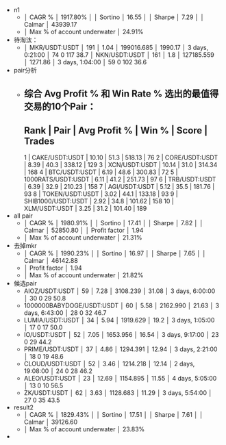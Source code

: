 - n1
	- │ CAGR %                      │ 1917.80%                     │
	  │ Sortino                     │ 16.55                        │
	  │ Sharpe                      │ 7.29                         │
	  │ Calmar                      │ 43939.17
	- │ Max % of account underwater │ 24.91%
- 待淘汰：
	- │      MKR/USDT:USDT │    191 │         1.04 │      199016.685 │      1990.17 │  3 days, 0:21:00 │   74     0   117  38.7 
	  │      NKN/USDT:USDT │    161 │          1.8 │      127185.559 │      1271.86 │  3 days, 1:04:00 │   59     0   102  36.6
- pair分析
	- 综合 Avg Profit % 和 Win Rate % 选出的最值得交易的10个Pair：
	  --------------------------------------------------------------------------
	  Rank  | Pair                 | Avg Profit % | Win %   | Score      | Trades
	  --------------------------------------------------------------------------
	  1     | CAKE/USDT:USDT       |        10.10 |    51.3 |     518.13 |      76
	  2     | CORE/USDT:USDT       |         8.39 |    40.3 |     338.12 |     129
	  3     | XCN/USDT:USDT        |        10.14 |    31.0 |     314.34 |     168
	  4     | BTC/USDT:USDT        |         6.19 |    48.6 |     300.83 |      72
	  5     | 1000RATS/USDT:USDT   |         6.11 |    41.2 |     251.73 |      97
	  6     | TRB/USDT:USDT        |         6.39 |    32.9 |     210.23 |     158
	  7     | AGI/USDT:USDT        |         5.12 |    35.5 |     181.76 |      93
	  8     | TOKEN/USDT:USDT      |         3.02 |    44.1 |     133.18 |      93
	  9     | SHIB1000/USDT:USDT   |         2.92 |    34.8 |     101.62 |     158
	  10    | XLM/USDT:USDT        |         3.25 |    31.2 |     101.40 |     189
- all pair
	- │ CAGR %                      │ 1980.91%                     │
	  │ Sortino                     │ 17.41                        │
	  │ Sharpe                      │ 7.82                         │
	  │ Calmar                      │ 52850.80                     │
	  │ Profit factor               │ 1.94
	- │ Max % of account underwater │ 21.31%
- 去掉mkr
	- │ CAGR %                      │ 1990.23%                     │
	  │ Sortino                     │ 16.97                        │
	  │ Sharpe                      │ 7.65                         │
	  │ Calmar                      │ 46142.88
	- │ Profit factor               │ 1.94
	- │ Max % of account underwater │ 21.82%
- 候选pair
	- AIOZ/USDT:USDT │     59 │         7.28 │        3108.239 │        31.08 │  3 days, 6:00:00 │   30     0    29  50.8
	- 1000000BABYDOGE/USDT:USDT │     60 │         5.58 │        2162.990 │        21.63 │  3 days, 6:43:00 │   28     0    32  46.7
	- LUMIA/USDT:USDT │     34 │         5.94 │        1919.629 │         19.2 │  3 days, 1:05:00 │   17     0    17  50.0
	- IO/USDT:USDT │     52 │         7.05 │        1653.956 │        16.54 │  3 days, 9:17:00 │   23     0    29  44.2
	- PRIME/USDT:USDT │     37 │         4.86 │        1294.391 │        12.94 │  3 days, 2:21:00 │   18     0    19  48.6
	- CLOUD/USDT:USDT │     52 │         3.46 │        1214.218 │        12.14 │ 2 days, 19:08:00 │   24     0    28  46.2
	- ALEO/USDT:USDT │     23 │        12.69 │        1154.895 │        11.55 │  4 days, 5:05:00 │   13     0    10  56.5
	- ZK/USDT:USDT │     62 │         3.63 │        1128.683 │        11.29 │  3 days, 5:54:00 │   27     0    35  43.5
- result2
	- │ CAGR %                      │ 1829.43%                     │
	  │ Sortino                     │ 17.51                        │
	  │ Sharpe                      │ 7.61                         │
	  │ Calmar                      │ 39126.60
	- │ Max % of account underwater │ 23.83%
-